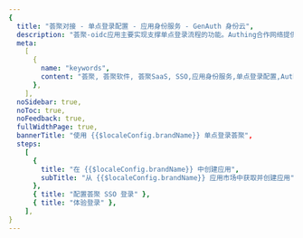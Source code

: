 ```yaml
---
{
  title: "荟聚对接 - 单点登录配置 - 应用身份服务 - GenAuth 身份云",
  description: "荟聚-oidc应用主要实现支撑单点登录流程的功能。Authing合作网络提供 荟聚对接，单点登录，SSO，实现应用的快捷登录、免密登录，提升员工办公体验、增强用户体验，增强企业数字化服务水平。",
  meta:
    [
      {
        name: "keywords",
        content: "荟聚, 荟聚软件, 荟聚SaaS, SSO,应用身份服务,单点登录配置,Authing身份云",
      },
    ],
  noSidebar: true,
  noToc: true,
  noFeedback: true,
  fullWidthPage: true,
  bannerTitle: "使用 {{$localeConfig.brandName}} 单点登录荟聚",
  steps:
    [
      {
        title: "在 {{$localeConfig.brandName}} 中创建应用",
        subTitle: "从 {{$localeConfig.brandName}} 应用市场中获取并创建应用",
      },
      { title: "配置荟聚 SSO 登录" },
      { title: "体验登录" },
    ],
}
---
```


<IntegrationDetail/>
